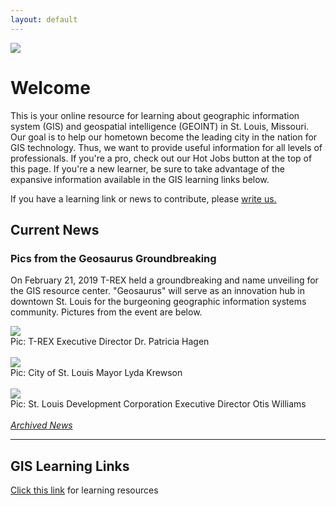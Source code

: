 ```yaml
---
layout: default
---
```

<img src="https://cherylhughey.github.io/img/usgs-bar.jpg">

# Welcome
This is your online resource for learning about geographic information system (GIS) and geospatial intelligence (GEOINT) in St. Louis, Missouri. Our goal is to help our hometown become the leading city in the nation for GIS technology. Thus, we want to provide useful information for all levels of professionals. If you're a pro, check out our Hot Jobs button at the top of this page. If you're a new learner, be sure to take advantage of the expansive information available in the GIS learning links below. 

If you have a learning link or news to contribute, please <a href="mailto:cheryl.hughey@geodatait.com">write us.</a>

## Current News

### Pics from the Geosaurus Groundbreaking
On February 21, 2019 T-REX held a groundbreaking and name unveiling for the GIS resource center. "Geosaurus" will serve as an innovation hub in downtown St. Louis for the burgeoning geographic information systems community. Pictures from the event are below.

<img src="https://cherylhughey.github.io/img/geosaurus2b.jpg"><br>
Pic: T-REX Executive Director Dr. Patricia Hagen<br>
<br>
<img src="https://cherylhughey.github.io/img/geosaurus3b.jpg"><br>
Pic: City of St. Louis Mayor Lyda Krewson<br>
<br>
<img src="https://cherylhughey.github.io/img/geosaurus1b.jpg"><br>
Pic: St. Louis Development Corporation Executive Director Otis Williams
<br>
<br>
<a href="https://github.com/cherylhughey/stlgis/blob/master/archives.md"><i>Archived News</i></a>
<br>
<hr>

## GIS Learning Links
[Click this link](./learn.html) for learning resources



